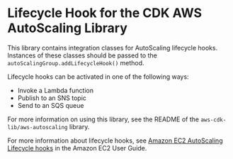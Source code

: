 # Lifecycle Hook for the CDK AWS AutoScaling Library

This library contains integration classes for AutoScaling lifecycle hooks.
Instances of these classes should be passed to the
`autoScalingGroup.addLifecycleHook()` method.

Lifecycle hooks can be activated in one of the following ways:

* Invoke a Lambda function
* Publish to an SNS topic
* Send to an SQS queue

For more information on using this library, see the README of the
`aws-cdk-lib/aws-autoscaling` library.

For more information about lifecycle hooks, see
[Amazon EC2 AutoScaling Lifecycle hooks](https://docs.aws.amazon.com/autoscaling/ec2/userguide/lifecycle-hooks.html) in the Amazon EC2 User Guide.
